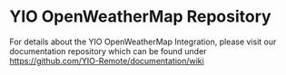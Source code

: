 # YIO OpenWeatherMap Repository

For details about the YIO OpenWeatherMap Integration, please visit our documentation repository which can be found under  
https://github.com/YIO-Remote/documentation/wiki
